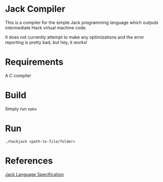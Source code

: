 # Jack Compiler
This is a compiler for the simple Jack programming language which outputs intermediate Hack virtual machine code.

It does not currently attempt to make any optimizations and the error reporting is pretty bad, but hey, it works!

# Requirements
A C compiler

# Build
Simply run `make`

# Run
`./hackjack <path-to-file/folder>`

# References
[Jack Language Specification](https://www.cs.huji.ac.il/course/2002/nand2tet/docs/ch_9_jack.pdf)